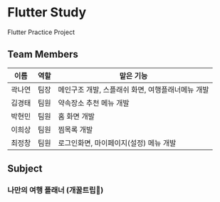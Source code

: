 # Flutter Study
Flutter Practice Project 

## Team Members
|이름|역할|맡은 기능|
|---|---|---------|
|곽나연|팀장|메인구조 개발, 스플래쉬 화면, 여행플래너메뉴 개발|
|김경태|팀원|약속장소 추천 메뉴 개발|
|박현민|팀원|홈 화면 개발|
|이희상|팀원|찜목록 개발|
|최정창|팀원|로그인화면, 마이페이지(설정) 메뉴 개발|


## Subject
### 나만의 여행 플래너 (개꿀트립🍯)
